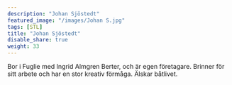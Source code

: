 ```yaml
---
description: "Johan Sjöstedt"
featured_image: "/images/Johan S.jpg"
tags: [STL]
title: "Johan Sjöstedt"
disable_share: true
weight: 33
---
```

Bor i Fuglie med Ingrid Almgren Berter, och är egen företagare. Brinner för sitt arbete och har en stor kreativ förmåga. Älskar båtlivet. 